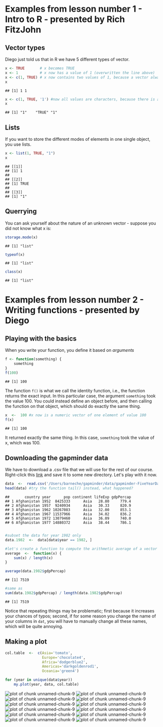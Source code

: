 


# Examples from lesson number 1 - Intro to R - presented by Rich FitzJohn  

## Vector types

Diego just told us that in R we have 5 different types of vector.  

```r
x <- TRUE       # x becomes TRUE
x <- 1          # x now has a value of 1 (overwritten the line above)
x <- c(1, TRUE) # x now contains two values of 1, because a vector always stores the same mode of elements
x
```

```
## [1] 1 1
```

```r
x <- c(1, TRUE, '1') #now all values are characters, because there is a underlying hierarchy. For instance, if there is one element of mode 'character' in your vector, then all elements will be treated as so
x
```

```
## [1] "1"    "TRUE" "1"
```


## Lists  
If you want to store the different modes of elements in one single object, you use lists.  

```r
x <- list(1, TRUE, "1")
x
```

```
## [[1]]
## [1] 1
## 
## [[2]]
## [1] TRUE
## 
## [[3]]
## [1] "1"
```


## Querrying  
You can ask yourself about the nature of an unknown vector - suppose you did not know what x is:  

```r
storage.mode(x)
```

```
## [1] "list"
```

```r
typeof(x)
```

```
## [1] "list"
```

```r
class(x)
```

```
## [1] "list"
```


# Examples from lesson number 2 - Writing functions - presented by Diego  

## Playing with the basics  
When you write your function, you define it based on *arguments*  

```r
f <- function(something) {
    something
}
f(100)
```

```
## [1] 100
```

The function `f()` is what we call the identity function, i.e., the function returns the exact input. In this particular case, the argument `something` took the value 100. You could instead define an object before, and then calling the function on that object, which should do exactly the same thing.  

```r
x  <-  100 #x now is a numeric vector of one element of value 100
f(x)
```

```
## [1] 100
```

It returned exactly the same thing. In this case, `something` took the value of x, which was 100.  

## Downloading the gapminder data
We have to download a .csv file that we will use for the rest of our course. Right-click this [link][id] and save it to some new directory. Let's play with it now. 

```r
data  <-  read.csv('/Users/barneche/gapminder/data/gapminder-FiveYearData.csv', header=TRUE, stringsAsFactors=FALSE)
head(data) #try the function tail() instead, what happened?
```

```
##       country year      pop continent lifeExp gdpPercap
## 1 Afghanistan 1952  8425333      Asia   28.80     779.4
## 2 Afghanistan 1957  9240934      Asia   30.33     820.9
## 3 Afghanistan 1962 10267083      Asia   32.00     853.1
## 4 Afghanistan 1967 11537966      Asia   34.02     836.2
## 5 Afghanistan 1972 13079460      Asia   36.09     740.0
## 6 Afghanistan 1977 14880372      Asia   38.44     786.1
```

```r

#subset the data for year 1982 only
data.1982  <-  data[data$year == 1982, ]

#let's create a function to compute the arithmetic average of a vector
average  <-  function(x) {
    sum(x) / length(x)
}

average(data.1982$gdpPercap)
```

```
## [1] 7519
```

```r
#same as 
sum(data.1982$gdpPercap) / length(data.1982$gdpPercap)
```

```
## [1] 7519
```

Notice that repeating things may be problematic; first because it increases your chances of typos; second, if for some reason you change the name of your columns in `dat`, you will have to manually change all these names, which will be quite annoying.  

## Making a plot  



```r
col.table  <-  c(Asia='tomato',
                 Europe='chocolate4',
                 Africa='dodgerblue2',
                 Americas='darkgoldenrod1',
                 Oceania='green4')

for (year in unique(data$year))
    my.plot(year, data, col.table)
```

![plot of chunk unnamed-chunk-9](figure/unnamed-chunk-91.png) ![plot of chunk unnamed-chunk-9](figure/unnamed-chunk-92.png) ![plot of chunk unnamed-chunk-9](figure/unnamed-chunk-93.png) ![plot of chunk unnamed-chunk-9](figure/unnamed-chunk-94.png) ![plot of chunk unnamed-chunk-9](figure/unnamed-chunk-95.png) ![plot of chunk unnamed-chunk-9](figure/unnamed-chunk-96.png) ![plot of chunk unnamed-chunk-9](figure/unnamed-chunk-97.png) ![plot of chunk unnamed-chunk-9](figure/unnamed-chunk-98.png) ![plot of chunk unnamed-chunk-9](figure/unnamed-chunk-99.png) ![plot of chunk unnamed-chunk-9](figure/unnamed-chunk-910.png) ![plot of chunk unnamed-chunk-9](figure/unnamed-chunk-911.png) ![plot of chunk unnamed-chunk-9](figure/unnamed-chunk-912.png) 


[id]: https://raw.githubusercontent.com/dbarneche/2014-07-14-Dalhousie/gh-pages/data/lessons/10-functions/gapminder-FiveYearData.csv
